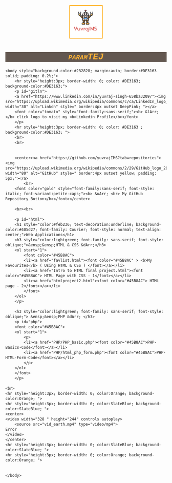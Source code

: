 <html lang="en">
	<head>
		<meta charset="utf-8">
		<meta name="viewport" content="width=device-width, initial-scale=1">
		<title>yuvrajIMS</title>
		<center>
		<img src="imgs/yuvimslogo.png" alt="yuvlogo" class="marginauto" style=" width:100px;height:100px; border:2px solid orange;" >
		</center>
		<h1 style="color:#feb236; background-color:#625750; font-family: Courier; font-style: oblique; font-variant: small-caps; text-align: center;">paramTEJ</h1>
	</head>
	

	<body style="background-color:#282828; margin:auto; border:#DE3163 solid; padding: 0.2%;">		
		<hr style="height:3px; border-width: 0; color: #DE3163; background-color:#DE3163;">
		<p id="gitln">
		<a href="https://www.linkedin.com/in/yuvraj-singh-658ba3209/"><img src="https://upload.wikimedia.org/wikipedia/commons/c/ca/LinkedIn_logo_initials.png" width="30" alt="Linkdn" style=" border:4px outset DeepPink; "></a>
		<font color="tomato" style="font-family:sans-serif;"><b> &lArr; </b> click logo to visit my <b>Linkedin Profile</b></font>
		</p>
		<hr style="height:3px; border-width: 0; color: #DE3163 ; background-color:#DE3163; ">
		<br>
		<br>
	
    
		<center><a href="https://github.com/yuvrajIMS?tab=repositories"><img src="https://upload.wikimedia.org/wikipedia/commons/2/29/GitHub_logo_2013.svg" width="80" alt="GitHub" style=" border:4px outset yellow; padding: 5px;"></a>
			<br>
		<font color="gold" style="font-family:sans-serif; font-style: italic; font-variant:petite-caps;"><b> &uArr; <br> My GitHub Repository Button</b></font></center>
	
		<br><br>

		<p id="html">
		<h1 style="color:#feb236; text-decoration:underline; background-color:#405d27; font-family: Courier; font-style: normal; text-align: center;">Web Applications</h1>
		<h3 style="color:lightgreen; font-family: sans-serif; font-style: oblique;">&ensp;&ensp;HTML & CSS &dArr;</h3>
		<ol start="1">
			<font color="#45B8AC">
			<li><a href="favlist.html"><font color="#45B8AC" > <b>My Favourites</b> ( Using HTML & CSS ) </font></a></li>
			<li><a href="Intro to HTML final project.html"><font color="#45B8AC"> HTML Page with CSS - 1</font></a></li>
			<li><a href="htmlproject2.html"><font color="#45B8AC"> HTML page - 2</font></a></li>
			</font>
		</ol>
		</p>
		
		<h3 style="color:lightgreen; font-family: sans-serif; font-style: oblique;"> &ensp;&ensp;PHP &dArr; </h3>
		<p id="php">	
		<font color="#45B8AC">
		<ol start="1">
			<p>
			<li><a href="PHP/PHP_basic.php"><font color="#45B8AC">PHP-Basics-Code</font></a></li>
			<li><a href="PHP/html_php_form.php"><font color="#45B8AC">PHP-HTML-Form-Code</font></a></li>
			</p>
		</ol>
		</font>
		</p>		
				
	<br>
	<hr style="height:3px; border-width: 0; color:Orange; background-color:Orange; ">
	<hr style="height:3px; border-width: 0; color:SlateBlue; background-color:SlateBlue; ">
	<center>
	<video width="328 " height="244" controls autoplay>
		<source src="vid_earth.mp4" type="video/mp4">
	Error
	</video>
	</center>
	<hr style="height:3px; border-width: 0; color:SlateBlue; background-color:SlateBlue; ">
	<hr style="height:3px; border-width: 0; color:Orange; background-color:Orange; ">
	
		
	</body>
</html>

